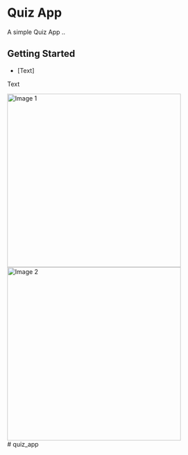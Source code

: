 # Quiz App

A simple Quiz App ..

## Getting Started

- [Text]

Text

<div>
  <img src="assets/screens/screen_bb.png" alt="Image 1" width="400" />
  <img src="assets/screens/screen_bb.png" alt="Image 2" width="400" />
</div>
# quiz_app
